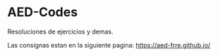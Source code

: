 # AED-Codes
Resoluciones de ejercicios y demas.

Las consignas estan en la siguiente pagina: https://aed-frre.github.io/
